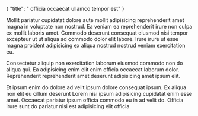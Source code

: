 {
  "title": " officia occaecat ullamco tempor est"
}

Mollit pariatur cupidatat dolore aute mollit adipisicing reprehenderit amet magna in voluptate non nostrud. Ea veniam ea reprehenderit irure non culpa ex mollit laboris amet. Commodo deserunt consequat eiusmod nisi tempor excepteur ut ut aliqua ad commodo dolor elit labore. Irure irure ut esse magna proident adipisicing ex aliqua nostrud nostrud veniam exercitation eu.

Consectetur aliquip non exercitation laborum eiusmod commodo non do aliqua qui. Ea adipisicing enim elit enim officia occaecat laborum dolor. Reprehenderit reprehenderit amet deserunt adipisicing amet ipsum elit.

Et ipsum enim do dolore ad velit ipsum dolore consequat ipsum. Ex aliqua non elit eu cillum deserunt Lorem nisi ipsum adipisicing cupidatat enim esse amet. Occaecat pariatur ipsum officia commodo eu in ad velit do. Officia irure sunt do pariatur nisi est adipisicing elit officia.